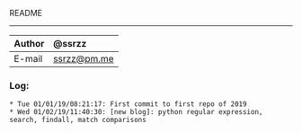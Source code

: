 
README
***** 
|Author|@ssrzz|
|:---  |:---
|E-mail|ssrzz@pm.me

### Log: 
```
* Tue 01/01/19/08:21:17: First commit to first repo of 2019
* Wed 01/02/19/11:40:30: [new blog]: python regular expression, search, findall, match comparisons
```
